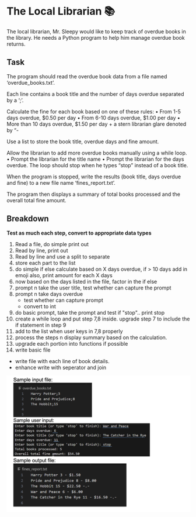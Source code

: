 # The Local Librarian 📚
The local librarian, Mr. Sleepy would like to keep track of overdue books in the library. He
needs a Python program to help him manage overdue book returns.

## Task
The program should read the overdue book data from a file named ‘overdue_books.txt’.

Each line contains a book title and the number of days overdue separated by a ‘;’.


Calculate the fine for each book based on one of these rules:
• From 1-5 days overdue, $0.50 per day
• From 6-10 days overdue, $1.00 per day
• More than 10 days overdue, $1.50 per day + a stern librarian glare denoted by “-

Use a list to store the book title, overdue days and fine amount.

Allow the librarian to add more overdue books manually using a while loop.
• Prompt the librarian for the title name
• Prompt the librarian for the days overdue.
The loop should stop when he types “stop” instead of a book title.

When the program is stopped, write the results (book title, days overdue and fine) to a new
file name ‘fines_report.txt’.

The program then displays a summary of total books processed and the overall total fine
amount.

## Breakdown 
__Test as much each step, convert to appropriate data types__
1. Read a file, do simple print out
2. Read by line, print out
3. Read by line and use a split to separate
4. store each part to the list 
5. do simple if else calculate based on X days overdue, if > 10 days add in emoji also, print amount for each X days
6. now based on the days listed in the file, factor in the if else 
7. prompt n take the user title, test whether can capture the prompt
8. prompt n take days overdue
   - test whether can capture prompt
   - convert to int
9.  do basic prompt, take the prompt and test if "stop".. print stop 
10.  create a while loop and put step 7,8 inside. upgrade step 7 to include the if statement in step 9
11.  add to the list when user keys in 7,8 properly
12.  process the steps n display summary based on the calculation.
13.  upgrade each portion into functions if possible
14.  write basic file
- write file with each line of book details.
- enhance write with seperator and join 

[![App Samples](sample-outcome.png)]()
